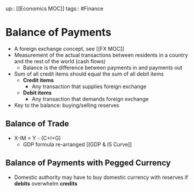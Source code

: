 up:: [[Economics MOC]]
tags:: #Finance 
# Balance of Payments
- A foreign exchange concept, see [[FX MOC]]
- Measurement of the actual transactions between residents in a country and the rest of the world (cash flows)
	- Balance is the difference between payments in and payments out
- Sum of all credit items should equal the sum of all debit items
	- **Credit items**
		- Any transaction that supplies foreign exchange
	- **Debit items**
		- Any transaction that demands foreign exchange
- Key to the balance: buying/selling reserves
## Balance of Trade
- X-IM = Y - (C+I+G)
	- GDP formula re-arranged [[GDP & IS Curve]]
## Balance of Payments with Pegged Currency
- Domestic authority may have to buy domestic currency with reserves if **debits** overwhelm **credits**